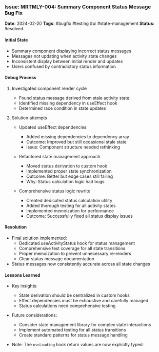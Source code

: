### Issue: MRTMLY-004: Summary Component Status Message Bug Fix
**Date:** 2024-02-20
**Tags:** #bugfix #testing #ui #state-management
**Status:** Resolved

#### Initial State
- Summary component displaying incorrect status messages
- Messages not updating when activity state changes
- Inconsistent display between initial render and updates
- Users confused by contradictory status information

#### Debug Process
1. Investigated component render cycle
   - Found status message derived from stale activity state
   - Identified missing dependency in useEffect hook
   - Determined race condition in state updates

2. Solution attempts
   - Updated useEffect dependencies
     - Added missing dependencies to dependency array
     - Outcome: Improved but still occasional stale state
     - Issue: Component structure needed rethinking

   - Refactored state management approach
     - Moved status derivation to custom hook
     - Implemented proper state synchronization
     - Outcome: Better but edge cases still failing
     - Why: Status calculation logic had bugs

   - Comprehensive status logic rewrite
     - Created dedicated status calculation utility
     - Added thorough testing for all activity states
     - Implemented memoization for performance
     - Outcome: Successfully fixed all status display issues

#### Resolution
- Final solution implemented:
  - Dedicated useActivityStatus hook for status management
  - Comprehensive test coverage for all state transitions
  - Proper memoization to prevent unnecessary re-renders
  - Clear status message documentation
- Status messages now consistently accurate across all state changes

#### Lessons Learned
- Key insights:
  - State derivation should be centralized in custom hooks
  - Effect dependencies must be exhaustive and carefully managed
  - Status calculations need comprehensive testing
- Future considerations:
  - Consider state management library for complex state interactions
  - Implement automated testing for all status transitions
  - Create standard patterns for status message handling

- Note: The `useLoading` hook return values are now explicitly typed.
